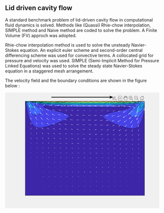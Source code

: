 ## Lid driven cavity flow
 A standard benchmark problem of lid-driven cavity flow in computational fluid dynamics is solved. Methods like (Quassi) Rhie-chow interpolation, SIMPLE method and Naive method are coded to solve the problem. A Finite Volume (FV) approch was adopted. 
 
 Rhie-chow interpolation method is used to solve the unsteady Navier-Stokes equation. An explicit euler scheme and second-order central differencing scheme was used for convective terms. A collocated grid for pressure and velocity was used. SIMPLE (Semi-Implicit Method for Pressure Linked Equations) was used to solve the steady state Navier-Stokes equation in a staggered mesh arrangement. 

The velocity field and the boundary conditions are shown in the figure below : 
<p align="center">
    <img src="gifs-images/animation.gif" >
</p>